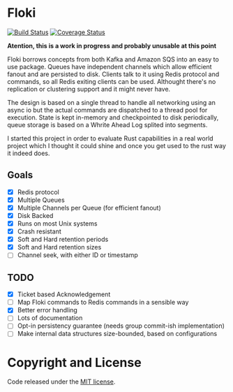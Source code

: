 # Floki

[![Build Status](https://travis-ci.org/arthurprs/floki.svg)](https://travis-ci.org/arthurprs/floki)
[![Coverage Status](https://coveralls.io/repos/arthurprs/floki/badge.svg?branch=master&service=github)](https://coveralls.io/github/arthurprs/floki?branch=master)

**Atention, this is a work in progress and probably unusable at this point**

Floki borrows concepts from both Kafka and Amazon SQS into an easy to use package. Queues have independent channels which allow efficient fanout and are persisted to disk. Clients talk to it using Redis protocol and commands, so all Redis exiting clients can be used. Althought there's no replication or clustering support and it might never have.

The design is based on a single thread to handle all networking using an async io but the actual commands are dispatched to a thread pool for execution. State is kept in-memory and checkpointed to disk periodically, queue storage is based on a Whrite Ahead Log splited into segments.

I started this project in order to evaluate Rust capabilities in a real world project which I thought it could shine and once you get used to the rust way it indeed does.

## Goals
- [x] Redis protocol
- [x] Multiple Queues
- [x] Multiple Channels per Queue (for efficient fanout)
- [x] Disk Backed
- [x] Runs on most Unix systems
- [x] Crash resistant
- [x] Soft and Hard retention periods
- [x] Soft and Hard retention sizes
- [ ] Channel seek, with either ID or timestamp

## TODO
- [x] Ticket based Acknowledgement
- [ ] Map Floki commands to Redis commands in a sensible way
- [x] Better error handling
- [ ] Lots of documentation
- [ ] Opt-in persistency guarantee (needs group commit-ish implementation)
- [ ] Make internal data structures size-bounded, based on configurations

# Copyright and License

Code released under the [MIT license](LICENSE).
